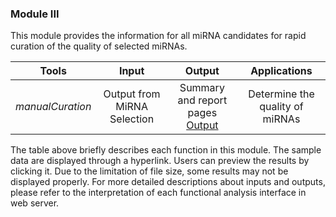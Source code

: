 ### Module III

This module provides the information for all miRNA candidates  for rapid curation of the quality of selected miRNAs.

|    **Tools**     |          **Input**          |                          **Output**                          |          Applications           |
| :--------------: | :-------------------------: | :----------------------------------------------------------: | :-----------------------------: |
| *manualCuration* | Output from MiRNA Selection | Summary and report pages<br/><a href="https://deepngs.nwafu.edu.cn/static/welcome/testData/manualCuration_output.html">Output</a> | Determine the quality of miRNAs |

The table above briefly describes each function in this module. The sample data are displayed through a hyperlink. Users can preview the results by clicking it. Due to the limitation of file size, some results may not be displayed properly. For more detailed descriptions about inputs and outputs, please refer to the interpretation of each functional analysis interface in web server.

